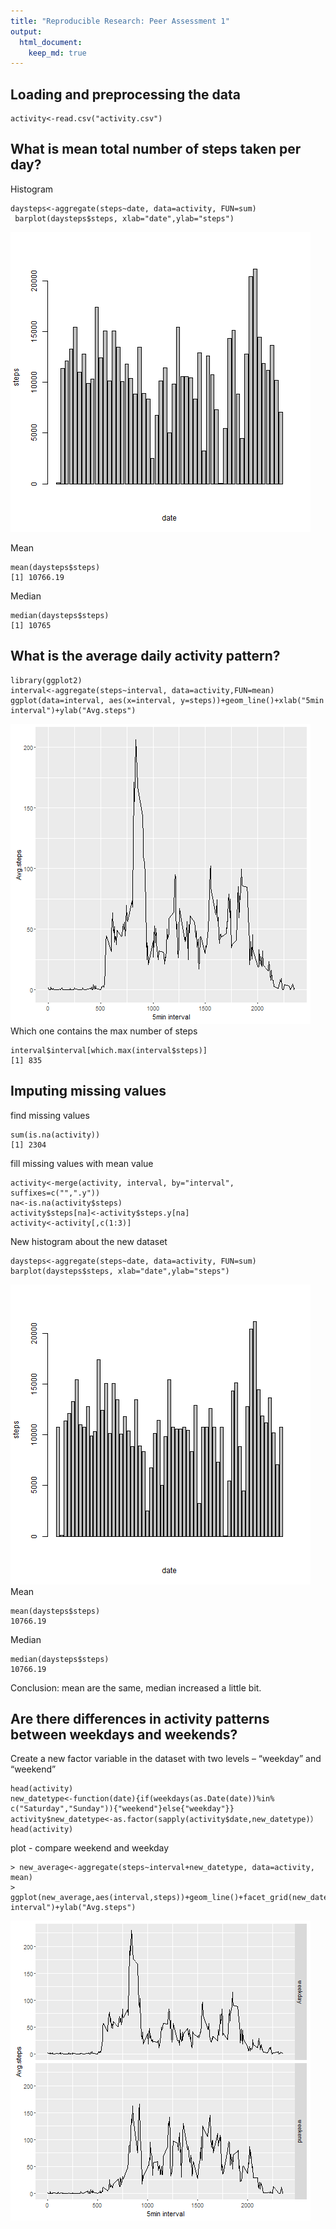 ```yaml
---
title: "Reproducible Research: Peer Assessment 1"
output:
  html_document:
    keep_md: true
---
```



## Loading and preprocessing the data
```
activity<-read.csv("activity.csv")
```

## What is mean total number of steps taken per day?

Histogram
```
daysteps<-aggregate(steps~date, data=activity, FUN=sum)
 barplot(daysteps$steps, xlab="date",ylab="steps")
```
![plot1](png/plot1.PNG) 

Mean
```
mean(daysteps$steps)
[1] 10766.19
```

Median
```
median(daysteps$steps)
[1] 10765
```

## What is the average daily activity pattern?

```
library(ggplot2)
interval<-aggregate(steps~interval, data=activity,FUN=mean)
ggplot(data=interval, aes(x=interval, y=steps))+geom_line()+xlab("5min interval")+ylab("Avg.steps")
```
![plot2](png/plot2.png) 
Which one contains the max number of steps
```
interval$interval[which.max(interval$steps)]
[1] 835
```


## Imputing missing values

find missing values
```
sum(is.na(activity))
[1] 2304
```
fill missing values with mean value
```
activity<-merge(activity, interval, by="interval", suffixes=c("",".y"))
na<-is.na(activity$steps)
activity$steps[na]<-activity$steps.y[na]
activity<-activity[,c(1:3)]
```
New histogram about the new dataset
```
daysteps<-aggregate(steps~date, data=activity, FUN=sum)
barplot(daysteps$steps, xlab="date",ylab="steps")
```
![plot3](png/plot3.png) 
Mean
```
mean(daysteps$steps)
10766.19
```

Median
```
median(daysteps$steps)
10766.19
```
Conclusion: mean are the same, median increased a little bit.

## Are there differences in activity patterns between weekdays and weekends?

Create a new factor variable in the dataset with two levels – “weekday” and “weekend” 
```
head(activity)
new_datetype<-function(date){if(weekdays(as.Date(date))%in% c("Saturday","Sunday")){"weekend"}else{"weekday"}}
activity$new_datetype<-as.factor(sapply(activity$date,new_datetype)）
head(activity)
```

plot - compare weekend and weekday
```
> new_average<-aggregate(steps~interval+new_datetype, data=activity, mean)
> ggplot(new_average,aes(interval,steps))+geom_line()+facet_grid(new_datetype~.)+xlab("5min interval")+ylab("Avg.steps")
```
![plot4](png/plot4.png) 
